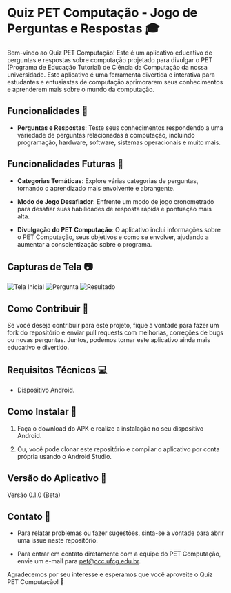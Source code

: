 # Quiz PET Computação - Jogo de Perguntas e Respostas 🎓

Bem-vindo ao Quiz PET Computação! Este é um aplicativo educativo de perguntas e respostas sobre computação projetado para divulgar o PET (Programa de Educação Tutorial) de Ciência da Computação da nossa universidade. Este aplicativo é uma ferramenta divertida e interativa para estudantes e entusiastas de computação aprimorarem seus conhecimentos e aprenderem mais sobre o mundo da computação.

## Funcionalidades 🧠

- **Perguntas e Respostas**: Teste seus conhecimentos respondendo a uma variedade de perguntas relacionadas à computação, incluindo programação, hardware, software, sistemas operacionais e muito mais.

## Funcionalidades Futuras 🚀

- **Categorias Temáticas**: Explore várias categorias de perguntas, tornando o aprendizado mais envolvente e abrangente.

- **Modo de Jogo Desafiador**: Enfrente um modo de jogo cronometrado para desafiar suas habilidades de resposta rápida e pontuação mais alta.

- **Divulgação do PET Computação**: O aplicativo inclui informações sobre o PET Computação, seus objetivos e como se envolver, ajudando a aumentar a conscientização sobre o programa.

## Capturas de Tela 📷

![Tela Inicial](assets/readme/TelaInicial.jpg)
![Pergunta](assets/readme/Pergunta.jpg)
![Resultado](assets/readme/Resultado.jpg)

## Como Contribuir 🤝

Se você deseja contribuir para este projeto, fique à vontade para fazer um fork do repositório e enviar pull requests com melhorias, correções de bugs ou novas perguntas. Juntos, podemos tornar este aplicativo ainda mais educativo e divertido.

## Requisitos Técnicos 💻

- Dispositivo Android.

## Como Instalar 📲

1. Faça o download do APK e realize a instalação no seu dispositivo Android.

2. Ou, você pode clonar este repositório e compilar o aplicativo por conta própria usando o Android Studio.

## Versão do Aplicativo 📅

Versão 0.1.0 (Beta)

## Contato 📧

- Para relatar problemas ou fazer sugestões, sinta-se à vontade para abrir uma issue neste repositório.

- Para entrar em contato diretamente com a equipe do PET Computação, envie um e-mail para pet@ccc.ufcg.edu.br.

Agradecemos por seu interesse e esperamos que você aproveite o Quiz PET Computação! 🎉

